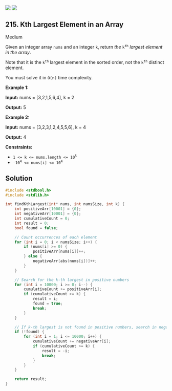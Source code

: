 [![](https://img.shields.io/github/stars/LeetCode-in-C/LeetCode-in-C?label=Stars&style=flat-square)](https://github.com/LeetCode-in-C/LeetCode-in-C)
[![](https://img.shields.io/github/forks/LeetCode-in-C/LeetCode-in-C?label=Fork%20me%20on%20GitHub%20&style=flat-square)](https://github.com/LeetCode-in-C/LeetCode-in-C/fork)

## 215\. Kth Largest Element in an Array

Medium

Given an integer array `nums` and an integer `k`, return _the_ <code>k<sup>th</sup></code> _largest element in the array_.

Note that it is the <code>k<sup>th</sup></code> largest element in the sorted order, not the <code>k<sup>th</sup></code> distinct element.

You must solve it in `O(n)` time complexity.

**Example 1:**

**Input:** nums = [3,2,1,5,6,4], k = 2

**Output:** 5

**Example 2:**

**Input:** nums = [3,2,3,1,2,4,5,5,6], k = 4

**Output:** 4

**Constraints:**

*   <code>1 <= k <= nums.length <= 10<sup>5</sup></code>
*   <code>-10<sup>4</sup> <= nums[i] <= 10<sup>4</sup></code>

## Solution

```c
#include <stdbool.h>
#include <stdlib.h>

int findKthLargest(int* nums, int numsSize, int k) {
    int positiveArr[10001] = {0};
    int negativeArr[10001] = {0};
    int cumulativeCount = 0;
    int result = 0;
    bool found = false;

    // Count occurrences of each element
    for (int i = 0; i < numsSize; i++) {
        if (nums[i] >= 0) {
            positiveArr[nums[i]]++;
        } else {
            negativeArr[abs(nums[i])]++;
        }
    }

    // Search for the k-th largest in positive numbers
    for (int i = 10000; i >= 0; i--) {
        cumulativeCount += positiveArr[i];
        if (cumulativeCount >= k) {
            result = i;
            found = true;
            break;
        }
    }

    // If k-th largest is not found in positive numbers, search in negative numbers
    if (!found) {
        for (int i = 1; i <= 10000; i++) {
            cumulativeCount += negativeArr[i];
            if (cumulativeCount >= k) {
                result = -i;
                break;
            }
        }
    }

    return result;
}
```